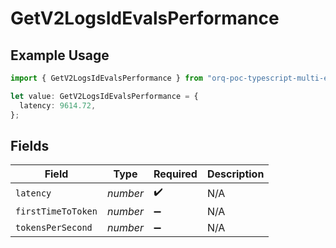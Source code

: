 # GetV2LogsIdEvalsPerformance

## Example Usage

```typescript
import { GetV2LogsIdEvalsPerformance } from "orq-poc-typescript-multi-env-version/models/operations";

let value: GetV2LogsIdEvalsPerformance = {
  latency: 9614.72,
};
```

## Fields

| Field              | Type               | Required           | Description        |
| ------------------ | ------------------ | ------------------ | ------------------ |
| `latency`          | *number*           | :heavy_check_mark: | N/A                |
| `firstTimeToToken` | *number*           | :heavy_minus_sign: | N/A                |
| `tokensPerSecond`  | *number*           | :heavy_minus_sign: | N/A                |